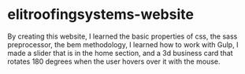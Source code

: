 # elitroofingsystems-website

By creating this website, I learned the basic properties of css, the sass preprocessor, the bem methodology, 
I learned how to work with Gulp, I made a slider that is in the home section, 
and a 3d business card that rotates 180 degrees when the user hovers over it with the mouse.
